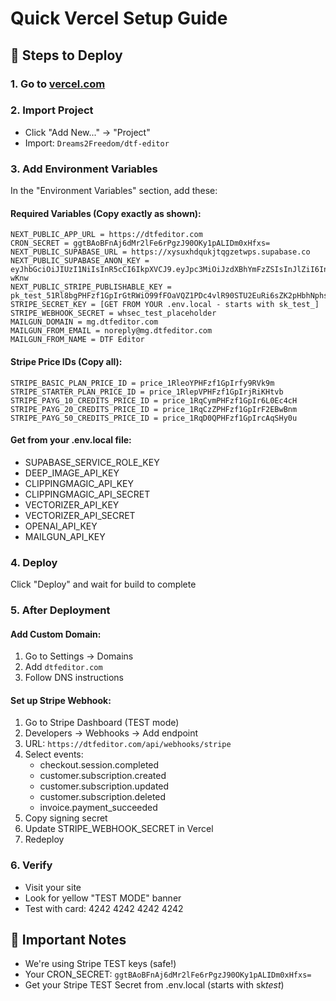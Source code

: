 # Quick Vercel Setup Guide

## 🚀 Steps to Deploy

### 1. Go to [vercel.com](https://vercel.com)

### 2. Import Project

- Click "Add New..." → "Project"
- Import: `Dreams2Freedom/dtf-editor`

### 3. Add Environment Variables

In the "Environment Variables" section, add these:

#### Required Variables (Copy exactly as shown):

```
NEXT_PUBLIC_APP_URL = https://dtfeditor.com
CRON_SECRET = ggtBAoBFnAj6dMr2lFe6rPgzJ90OKy1pALIDm0xHfxs=
NEXT_PUBLIC_SUPABASE_URL = https://xysuxhdqukjtqgzetwps.supabase.co
NEXT_PUBLIC_SUPABASE_ANON_KEY = eyJhbGciOiJIUzI1NiIsInR5cCI6IkpXVCJ9.eyJpc3MiOiJzdXBhYmFzZSIsInJlZiI6Inh5c3V4aGRxdWtqdHFnemV0d3BzIiwicm9sZSI6ImFub24iLCJpYXQiOjE3NTI1ODczNDgsImV4cCI6MjA2ODE2MzM0OH0.6RyKRNtisph9JeBOhcllQZvFmSxLzsnG2kYl7D-wKnw
NEXT_PUBLIC_STRIPE_PUBLISHABLE_KEY = pk_test_51Rl8bgPHFzf1GpIrGtRWiO99fFOaVQZ1PDc4vlR90STU2EuRi6sZK2pHbhNphsv7zwJWhLITBExCdXGdQNti2FQX00jHL7NnCV
STRIPE_SECRET_KEY = [GET FROM YOUR .env.local - starts with sk_test_]
STRIPE_WEBHOOK_SECRET = whsec_test_placeholder
MAILGUN_DOMAIN = mg.dtfeditor.com
MAILGUN_FROM_EMAIL = noreply@mg.dtfeditor.com
MAILGUN_FROM_NAME = DTF Editor
```

#### Stripe Price IDs (Copy all):

```
STRIPE_BASIC_PLAN_PRICE_ID = price_1RleoYPHFzf1GpIrfy9RVk9m
STRIPE_STARTER_PLAN_PRICE_ID = price_1RlepVPHFzf1GpIrjRiKHtvb
STRIPE_PAYG_10_CREDITS_PRICE_ID = price_1RqCymPHFzf1GpIr6L0Ec4cH
STRIPE_PAYG_20_CREDITS_PRICE_ID = price_1RqCzZPHFzf1GpIrF2EBwBnm
STRIPE_PAYG_50_CREDITS_PRICE_ID = price_1RqD0QPHFzf1GpIrcAqSHy0u
```

#### Get from your .env.local file:

- SUPABASE_SERVICE_ROLE_KEY
- DEEP_IMAGE_API_KEY
- CLIPPINGMAGIC_API_KEY
- CLIPPINGMAGIC_API_SECRET
- VECTORIZER_API_KEY
- VECTORIZER_API_SECRET
- OPENAI_API_KEY
- MAILGUN_API_KEY

### 4. Deploy

Click "Deploy" and wait for build to complete

### 5. After Deployment

#### Add Custom Domain:

1. Go to Settings → Domains
2. Add `dtfeditor.com`
3. Follow DNS instructions

#### Set up Stripe Webhook:

1. Go to Stripe Dashboard (TEST mode)
2. Developers → Webhooks → Add endpoint
3. URL: `https://dtfeditor.com/api/webhooks/stripe`
4. Select events:
   - checkout.session.completed
   - customer.subscription.created
   - customer.subscription.updated
   - customer.subscription.deleted
   - invoice.payment_succeeded
5. Copy signing secret
6. Update STRIPE_WEBHOOK_SECRET in Vercel
7. Redeploy

### 6. Verify

- Visit your site
- Look for yellow "TEST MODE" banner
- Test with card: 4242 4242 4242 4242

## 🎯 Important Notes

- We're using Stripe TEST keys (safe!)
- Your CRON_SECRET: `ggtBAoBFnAj6dMr2lFe6rPgzJ90OKy1pALIDm0xHfxs=`
- Get your Stripe TEST Secret from .env.local (starts with sk*test*)
